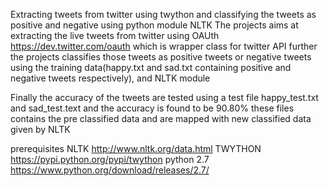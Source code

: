 Extracting tweets from twitter using twython and classifying the tweets as positive and negative using python module NLTK
The projects aims at extracting the live tweets from twitter using OAUth https://dev.twitter.com/oauth which is wrapper class for twitter API 
further the projects classifies those tweets as positive tweets or negative tweets using the training data(happy.txt and sad.txt containing positive and negative tweets respectively), and NLTK module 

Finally the accuracy of the tweets are tested using a test file happy_test.txt and sad_test.text and the accuracy is found to be 90.80% 
these files contains the pre classified data and are mapped with new classified data given by NLTK

prerequisites 
NLTK http://www.nltk.org/data.html
TWYTHON https://pypi.python.org/pypi/twython 
python 2.7 https://www.python.org/download/releases/2.7/
